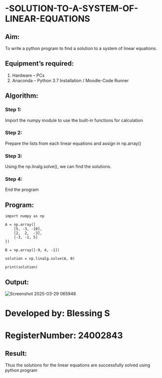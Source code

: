 # -SOLUTION-TO-A-SYSTEM-OF-LINEAR-EQUATIONS
## Aim:
To write a python program to find a solution to a system of linear equations.
## Equipment’s required:
1. 	Hardware – PCs
2. 	Anaconda – Python 3.7 Installation / Moodle-Code Runner
## Algorithm:
### Step 1: 
Import the numpy module to use the built-in functions for calculation
### Step 2: 
Prepare the lists from each linear equations and assign in np.array()
### Step 3: 
Using the np.linalg.solve(), we can find the solutions.
### Step 4: 
End the program
## Program:
```
import numpy as np

A = np.array([
    [5, -3, -10],
    [2,  2,  -3],
    [-3, -1, 5]
])

B = np.array([-9, 4, -1])

solution = np.linalg.solve(A, B)

print(solution)
```
## Output:
![Screenshot 2025-03-29 065948](https://github.com/user-attachments/assets/d1028eb7-350a-4b26-92f0-5a5befc50ca7)

# Developed by: Blessing S
# RegisterNumber: 24002843

## Result: 
Thus the solutions for the linear equations are successfully solved using python program


